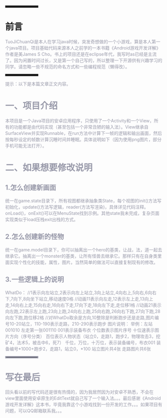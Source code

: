 
<hr style=" border:solid; width:100px; height:1px;" color=#000000 size=1">

# 前言

<font color=#999AAA >TuoJiChuanQi是本人在学习java时候，突发奇想做的一个小游戏，算是本人第一个java项目。项目基础代码来源本人之前学的一本书籍《Android游戏开发详解》作者是美James S Cho。书上的项目还是在eclipse年代，我写时as已经是主流了。因为闲置时间过长，又是第一个自己写的，所以整理一下开源供有兴趣学习的同学。请忽略一些不规范的命名方式和一些编程规范（懒得改）。</font>

<hr style=" border:solid; width:100px; height:1px;" color=#000000 size=1">

<font color=#999AAA >提示：以下是本篇文章正文内容。

# 一、项目介绍


<font color=#999AAA >本项目是一个Java项目的安卓应用程序，只使用了一个Activity和一个View，所有的功能都是由代码实现（甚至包括一个非常丑陋的输入法）。View继承自SurfaceView并实现Runnable，在run方法中计算下一帧的逻辑和输出画面，然后按每秒设定的帧数计算沉睡时间并睡眠。具体说明如下（因为使用png图片，部分手机可能无法打开）。



# 二、如果想要修改说明
## 1.怎么创建新画面


<font color=#999AAA >统一在game.state目录下，所有视图都继承抽象类State，每个视图的init()方法写初始化，update()方法写逻辑，reader(方法写渲染)，具体详见代码注释。onLoad()，onExit()可以在MenuState找到示例。其他state我未完成，复杂页面实现类似于load压栈exit出栈的方式。

## 2.怎么创建新的怪物

<font color=#999AAA >统一在game.model目录下，你可以抽离出一个hero的基类，让战，法，道一起去继承它。抽离出一个monster的基类，让所有怪兽去继承它。那样只有在自身类里面实现个性化的技能，属性，图片。当然简单的做法可以直接复制现有的修改。

## 3.一些逻辑上的说明
<font color=#999AAA >WhatDo：
//1表示向左站立,2表示向左上站立,3向上站立,4向右上,5向右,6向右下,7向下,8向坐下站立,移动速度0格
//动画11表示向左走,12表示左上走,13向上走,14向右上走,15向右走,16向右下走,17向下走,18向左下走,走位移1格
//动画21表示向左跑,22表示左上跑,23向上跑,24向右上跑,25向右跑,26向右下跑,27向下跑,28向左下跑,跑位移2格
//对WhatDo取余是方向,10整除是判断跑步还是走路,图片编号10-20站立，110-190表示走路，210-290表示跑步
图片说明：
举例：左站001010  左走第一张001110
001表示装备布衣
个位数表示图片序号
十位速表示图片方向（序号分类）
百位表示人物状态（站立0，走路1，跑步2，物理攻击3，挖矿4，法术5，被击中6，死7）
千位，万位，十万位，表示装备编号，布衣001
装备编号*1000+跑步2，走路1，站立0，*100
站立图片共4张
走路图片共6张

<hr style=" border:solid; width:100px; height:1px;" color=#000000 size=1">

# 写在最后
<font color=#999AAA >回头看以前的写代码还是很有热情的，因为我居然因为对安卓不熟悉，不会在view里面使用安卓原生的EditText就自己写了一个输入法。。。最后感谢《Android游戏开发详解》这本书，毕竟我靠这个小游戏找到一份开发的工作。。。如果项目有问题，可以QQ邮箱联系我。。。
